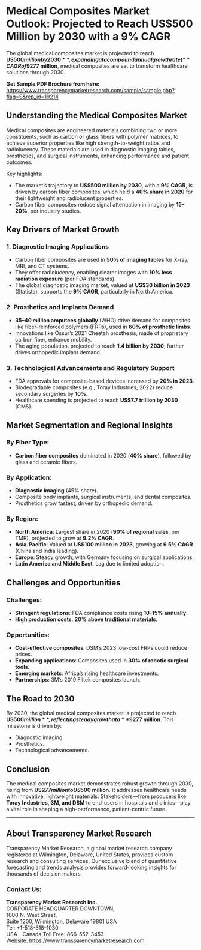 # Medical Composites Market Outlook: Projected to Reach US$500 Million by 2030 with a 9% CAGR

The global medical composites market is projected to reach **US$500 million by 2030**, expanding at a compound annual growth rate (**CAGR of 9%**) during the forecast period. This growth reflects the increasing demand for lightweight, biocompatible materials in diagnostic imaging, prosthetics, and surgical applications, driven by advancements in medical technology and rising healthcare needs. With a projected increase of approximately **80%** from its 2020 valuation of around **US$277 million**, medical composites are set to transform healthcare solutions through 2030.

**Get Sample PDF Brochure from here:**  
<https://www.transparencymarketresearch.com/sample/sample.php?flag=S&rep_id=19214>

## Understanding the Medical Composites Market

Medical composites are engineered materials combining two or more constituents, such as carbon or glass fibers with polymer matrices, to achieve superior properties like high strength-to-weight ratios and radiolucency. These materials are used in diagnostic imaging tables, prosthetics, and surgical instruments, enhancing performance and patient outcomes.  

Key highlights:
- The market’s trajectory to **US$500 million by 2030**, with a **9% CAGR**, is driven by carbon fiber composites, which held a **40% share in 2020** for their lightweight and radiolucent properties.
- Carbon fiber composites reduce signal attenuation in imaging by **15–20%**, per industry studies.

## Key Drivers of Market Growth

### 1. Diagnostic Imaging Applications  
- Carbon fiber composites are used in **50% of imaging tables** for X-ray, MRI, and CT systems.  
- They offer radiolucency, enabling clearer images with **10% less radiation exposure** (per FDA standards).  
- The global diagnostic imaging market, valued at **US$30 billion in 2023** (Statista), supports the **9% CAGR**, particularly in North America.  

### 2. Prosthetics and Implants Demand  
- **35–40 million amputees globally** (WHO) drive demand for composites like fiber-reinforced polymers (FRPs), used in **60% of prosthetic limbs**.  
- Innovations like Össur’s 2021 Cheetah prosthesis, made of proprietary carbon fiber, enhance mobility.  
- The aging population, projected to reach **1.4 billion by 2030**, further drives orthopedic implant demand.  

### 3. Technological Advancements and Regulatory Support  
- FDA approvals for composite-based devices increased by **20% in 2023**.  
- Biodegradable composites (e.g., Toray Industries, 2022) reduce secondary surgeries by **10%**.  
- Healthcare spending is projected to reach **US$7.7 trillion by 2030** (CMS).  

## Market Segmentation and Regional Insights

### By Fiber Type:
- **Carbon fiber composites** dominated in 2020 (**40% share**), followed by glass and ceramic fibers.  

### By Application:
- **Diagnostic imaging** (45% share).  
- Composite body implants, surgical instruments, and dental composites.  
- Prosthetics grow fastest, driven by orthopedic demand.  

### By Region:
- **North America**: Largest share in 2020 (**90% of regional sales**, per TMR), projected to grow at **9.2% CAGR**.  
- **Asia-Pacific**: Valued at **US$100 million in 2023**, growing at **9.5% CAGR** (China and India leading).  
- **Europe**: Steady growth, with Germany focusing on surgical applications.  
- **Latin America and Middle East**: Lag due to limited adoption.  

## Challenges and Opportunities

### Challenges:
- **Stringent regulations**: FDA compliance costs rising **10–15% annually**.  
- **High production costs**: **20% above traditional materials**.  

### Opportunities:
- **Cost-effective composites**: DSM’s 2023 low-cost FRPs could reduce prices.  
- **Expanding applications**: Composites used in **30% of robotic surgical tools**.  
- **Emerging markets**: Africa’s rising healthcare investments.  
- **Partnerships**: 3M’s 2019 Filtek composites launch.  

## The Road to 2030

By 2030, the global medical composites market is projected to reach **US$500 million**, reflecting steady growth at a **9% CAGR** from its 2020 base of **US$277 million**. This milestone is driven by:  
- Diagnostic imaging.  
- Prosthetics.  
- Technological advancements.  

## Conclusion

The medical composites market demonstrates robust growth through 2030, rising from **US$277 million to US$500 million**. It addresses healthcare needs with innovative, lightweight materials. Stakeholders—from producers like **Toray Industries, 3M, and DSM** to end-users in hospitals and clinics—play a vital role in shaping a high-performance, patient-centric future.  

---

## About Transparency Market Research

Transparency Market Research, a global market research company registered at Wilmington, Delaware, United States, provides custom research and consulting services. Our exclusive blend of quantitative forecasting and trends analysis provides forward-looking insights for thousands of decision makers.  

### Contact Us:

**Transparency Market Research Inc.**  
CORPORATE HEADQUARTER DOWNTOWN,  
1000 N. West Street,  
Suite 1200, Wilmington, Delaware 19801 USA  
Tel: +1-518-618-1030  
USA - Canada Toll Free: 866-552-3453  
Website: <https://www.transparencymarketresearch.com>  